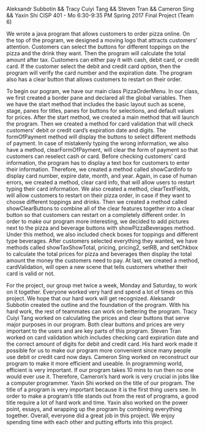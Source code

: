 Aleksandr Subbotin && Tracy Cuiyi Tang && Steven Tran && Cameron Sing && Yaxin Shi
CISP 401 - Mo 6:30-9:35 PM
Spring 2017
Final Project (Team 6)

We wrote a java program that allows customers to order pizza online. On the top of the program, we designed a moving logo that attracts customers’ attention. Customers can select the buttons for different toppings on the pizza and the drink they want. Then the program will calculate the total amount after tax. Customers can either pay it with cash, debit card, or credit card. If the customer select the debit and credit card option, then the program will verify the card number and the expiration date. The program also has a clear button that allows customers to restart on their order.

To begin our pogram, we have our main class PizzaOrderMenu. In our class, we first created a border pane and declared all the global variables. Then we have the start method that includes the basic layout such as scene, stage, panes for titles, panes for buttons for selections, and default values for prices. After the start method, we created a main method that will launch the program. Then we created a method for card validation that will check customers’ debit or credit card’s expiration date and digits. The formOfPayment method will display the buttons to select different methods of payment. In case of mistakenly typing the wrong information, we also have a method, clearFormOfPayment, will clear the form of payment so that customers can reselect cash or card. Before checking customers’ card information, the program has to display a text box for customers to enter their information. Therefore, we created a method called showCardInfo to display card number, expire date, month, and year. Again, in case of human errors, we created a method, clear card info, that will allow users to restart typing their card information. We also created a method, clearTextFields, will allow customers to restart on their pizza order, in case if they want to choose different toppings and drinks. Then we created a method called showClearButtons to combine all of the clear features together into a clear button so that customers can restart on a completely different order. In order to make our program more interesting, we decided to add pictures next to the pizza and beverage buttons with showPizzaBeverages method. Under this method, we also included check boxes for toppings and different type beverages. After customers selected everything they wanted, we have methods called showTaxShowTotal, pricing, pricing2, setRB, and setChkbox to calculate the total prices for pizza and beverages then display the total amount the money the customers need to pay. At last, we created a method, cardValidation, will open a new scene that tells customers whether their card is valid or not. 

For the project, our group met twice a week, Monday and Saturday, to work on it together. Everyone worked very hard and spend a lot of times on this project. We hope that our hard work will get recognized. Aleksandr Subbotin created the outline and the foundation of the program. With his hard work, the rest of teammates can work on bettering the program. Tracy Cuiyi Tang worked on calculating the prices and clear buttons that serve major purposes in our program. Both clear buttons and prices are very important to the users and are key parts of this program.  Steven Tran worked on card validation which includes checking card expiration date and the correct amount of digits for debit and credit card. His hard work made it possible for us to make our program more convenient since many people use debit or credit card now days. Cameron Sing worked on reconstruct our program to make it more efficient and useable. In programming world, efficient is very important. If our program takes 10 mins to run then no one would ever use it. Therefore, Cameron’s hard work is very crucial in jobs like a computer programmer.  Yaxin Shi worked on the title of our program. The title of a program is very important because it is the first thing users see. In order to make a program’s title stands out from the rest of programs, a good title require a lot of hard work and time. Yaxin also worked on the power point, essays, and wrapping up the program by combining everything together. Overall, everyone did a great job in this project. We enjoy spending time with each other and putting efforts into this project.

